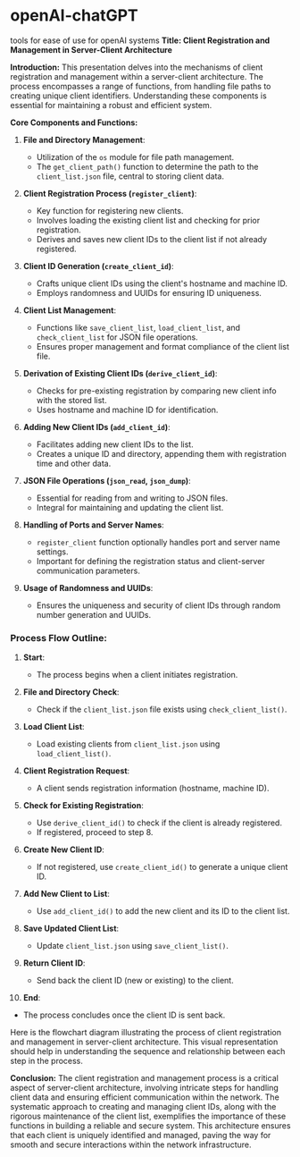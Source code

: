 # openAI-chatGPT
tools for ease of use for openAI systems
**Title: Client Registration and Management in Server-Client Architecture**

**Introduction:**
This presentation delves into the mechanisms of client registration and management within a server-client architecture. The process encompasses a range of functions, from handling file paths to creating unique client identifiers. Understanding these components is essential for maintaining a robust and efficient system.

**Core Components and Functions:**

1. **File and Directory Management**:
   - Utilization of the `os` module for file path management.
   - The `get_client_path()` function to determine the path to the `client_list.json` file, central to storing client data.

2. **Client Registration Process (`register_client`)**:
   - Key function for registering new clients.
   - Involves loading the existing client list and checking for prior registration.
   - Derives and saves new client IDs to the client list if not already registered.

3. **Client ID Generation (`create_client_id`)**:
   - Crafts unique client IDs using the client's hostname and machine ID.
   - Employs randomness and UUIDs for ensuring ID uniqueness.

4. **Client List Management**:
   - Functions like `save_client_list`, `load_client_list`, and `check_client_list` for JSON file operations.
   - Ensures proper management and format compliance of the client list file.

5. **Derivation of Existing Client IDs (`derive_client_id`)**:
   - Checks for pre-existing registration by comparing new client info with the stored list.
   - Uses hostname and machine ID for identification.

6. **Adding New Client IDs (`add_client_id`)**:
   - Facilitates adding new client IDs to the list.
   - Creates a unique ID and directory, appending them with registration time and other data.

7. **JSON File Operations (`json_read`, `json_dump`)**:
   - Essential for reading from and writing to JSON files.
   - Integral for maintaining and updating the client list.

8. **Handling of Ports and Server Names**:
   - `register_client` function optionally handles port and server name settings.
   - Important for defining the registration status and client-server communication parameters.

9. **Usage of Randomness and UUIDs**:
   - Ensures the uniqueness and security of client IDs through random number generation and UUIDs.


### Process Flow Outline:

1. **Start**:
   - The process begins when a client initiates registration.

2. **File and Directory Check**:
   - Check if the `client_list.json` file exists using `check_client_list()`.

3. **Load Client List**:
   - Load existing clients from `client_list.json` using `load_client_list()`.

4. **Client Registration Request**:
   - A client sends registration information (hostname, machine ID).

5. **Check for Existing Registration**:
   - Use `derive_client_id()` to check if the client is already registered.
   - If registered, proceed to step 8.

6. **Create New Client ID**:
   - If not registered, use `create_client_id()` to generate a unique client ID.

7. **Add New Client to List**:
   - Use `add_client_id()` to add the new client and its ID to the client list.

8. **Save Updated Client List**:
   - Update `client_list.json` using `save_client_list()`.

9. **Return Client ID**:
   - Send back the client ID (new or existing) to the client.

10. **End**:
   - The process concludes once the client ID is sent back.

Here is the flowchart diagram illustrating the process of client registration and management in server-client architecture. This visual representation should help in understanding the sequence and relationship between each step in the process.





**Conclusion:**
The client registration and management process is a critical aspect of server-client architecture, involving intricate steps for handling client data and ensuring efficient communication within the network. The systematic approach to creating and managing client IDs, along with the rigorous maintenance of the client list, exemplifies the importance of these functions in building a reliable and secure system. This architecture ensures that each client is uniquely identified and managed, paving the way for smooth and secure interactions within the network infrastructure.
